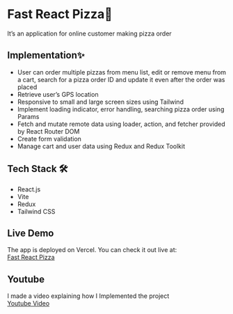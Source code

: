 # Fast React Pizza🍕

It’s an application for online customer making pizza order

## Implementation✨

- User can order multiple pizzas from menu list, edit or remove menu from a cart, search for a pizza order ID and update it even after the order was placed
- Retrieve user’s GPS location
- Responsive to small and large screen sizes using Tailwind
- Implement loading indicator, error handling, searching pizza order using Params
- Fetch and mutate remote data using loader, action, and fetcher provided by React Router DOM
- Create form validation
- Manage cart and user data using Redux and Redux Toolkit

## Tech Stack 🛠️

- React.js
- Vite
- Redux
- Tailwind CSS

## Live Demo

The app is deployed on Vercel. You can check it out live at:  
[Fast React Pizza](https://16-fast-react-pizza-seven.vercel.app/)

## Youtube

I made a video explaining how I Implemented the project  
[Youtube Video](https://youtu.be/yF-5O3hOREQ)
